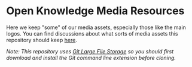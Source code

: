 # Open Knowledge Media Resources

Here we keep "some" of our media assets, especially those like the main logos. You can find discussions about what sorts of media assets this repository should keep [here](https://discuss.okfn.org/t/make-new-logo-available-as-svg-on-wiki-okfn-org/152/14).

*Note: This repository uses [Git Large File Storage](https://git-lfs.github.com/) so you should first download and install the Git command line extension before cloning.*
